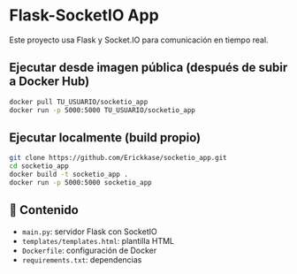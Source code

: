 # Flask-SocketIO App

Este proyecto usa Flask y Socket.IO para comunicación en tiempo real.

##  Ejecutar desde imagen pública (después de subir a Docker Hub)

```bash
docker pull TU_USUARIO/socketio_app
docker run -p 5000:5000 TU_USUARIO/socketio_app
```

## Ejecutar localmente (build propio)

```bash
git clone https://github.com/Erickkase/socketio_app.git
cd socketio_app
docker build -t socketio_app .
docker run -p 5000:5000 socketio_app
```

## 📂 Contenido

- `main.py`: servidor Flask con SocketIO
- `templates/templates.html`: plantilla HTML
- `Dockerfile`: configuración de Docker
- `requirements.txt`: dependencias
